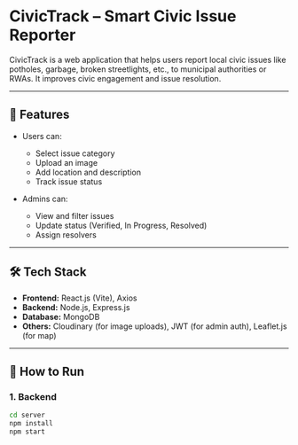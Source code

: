 # CivicTrack – Smart Civic Issue Reporter

CivicTrack is a web application that helps users report local civic issues like potholes, garbage, broken streetlights, etc., to municipal authorities or RWAs. It improves civic engagement and issue resolution.

---

## 🔧 Features

- Users can:
  - Select issue category
  - Upload an image
  - Add location and description
  - Track issue status

- Admins can:
  - View and filter issues
  - Update status (Verified, In Progress, Resolved)
  - Assign resolvers

---

## 🛠 Tech Stack

- **Frontend:** React.js (Vite), Axios
- **Backend:** Node.js, Express.js
- **Database:** MongoDB
- **Others:** Cloudinary (for image uploads), JWT (for admin auth), Leaflet.js (for map)

---

## 🚀 How to Run

### 1. Backend
```bash
cd server
npm install
npm start
